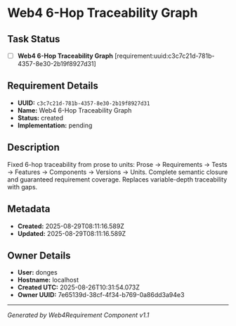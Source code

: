 # Web4 6-Hop Traceability Graph

## Task Status
- [ ] **Web4 6-Hop Traceability Graph** [requirement:uuid:c3c7c21d-781b-4357-8e30-2b19f8927d31]

## Requirement Details

- **UUID:** `c3c7c21d-781b-4357-8e30-2b19f8927d31`
- **Name:** Web4 6-Hop Traceability Graph
- **Status:** created
- **Implementation:** pending

## Description

Fixed 6-hop traceability from prose to units: Prose → Requirements → Tests → Features → Components → Versions → Units. Complete semantic closure and guaranteed requirement coverage. Replaces variable-depth traceability with gaps.

## Metadata

- **Created:** 2025-08-29T08:11:16.589Z
- **Updated:** 2025-08-29T08:11:16.589Z

## Owner Details

- **User:** donges
- **Hostname:** localhost
- **Created UTC:** 2025-08-26T10:31:54.073Z
- **Owner UUID:** 7e65139d-38cf-4f34-b769-0a86dd3a94e3

---

*Generated by Web4Requirement Component v1.1*